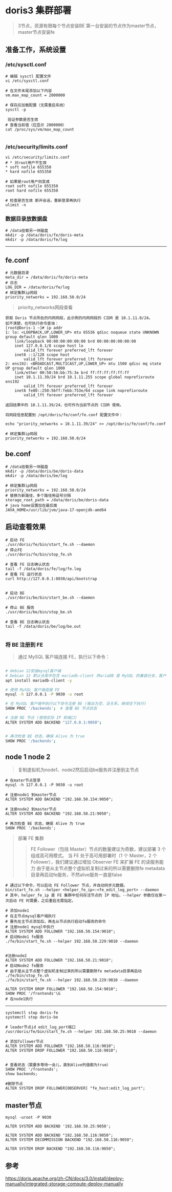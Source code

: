 # doris3 集群部署
> 3节点，资源有限每个节点安装BE 第一台安装的节点作为master节点，master节点安装fe


## 准备工作，系统设置
### /etc/sysctl.conf
```
# 编辑 sysctl 配置文件
vi /etc/sysctl.conf

# 在文件末尾添加以下内容
vm.max_map_count = 2000000

# 保存后加载配置（无需重启系统）
sysctl -p

 验证参数是否生效
# 查看当前值（应显示 2000000）
cat /proc/sys/vm/max_map_count


```
### /etc/security/limits.conf
```
vi /etc/security/limits.conf
# * 对root用户不生效
* soft nofile 655350
* hard nofile 655350

# 如果是root用户则变成
root soft nofile 655350
root hard nofile 655350

# 检查是否生效 断开会话，重新登录再执行
ulimit -n
```


### 数据目录放数据盘
```
# /data挂载另一块磁盘
mkdir -p /data/doris/fe/doris-meta
mkdir -p /data/doris/fe/log

```
---

## fe.conf
```
# 元数据目录
meta_dir = /data/doris/fe/doris-meta
# 日志
LOG_DIR = /data/doris/fe/log
# 绑定集群ip网段
priority_networks = 192.168.50.0/24
```
> priority_networks网段查看
```
获取 Doris 节点所处的内网网段，此示例的内网网段的 CIDR 是 10.1.11.0/24。
如不清楚，也可执行命令查询：
[root@Doris-1 ~]# ip addr
1: lo: <LOOPBACK,UP,LOWER_UP> mtu 65536 qdisc noqueue state UNKNOWN group default qlen 1000
    link/loopback 00:00:00:00:00:00 brd 00:00:00:00:00:00
    inet 127.0.0.1/8 scope host lo
        valid_lft forever preferred_lft forever
    inet6 ::1/128 scope host
        valid_lft forever preferred_lft forever
2: ens192: <BROADCAST,MULTICAST,UP,LOWER_UP> mtu 1500 qdisc mq state UP group default qlen 1000
    link/ether 00:50:56:bb:75:3e brd ff:ff:ff:ff:ff:ff
    inet 10.1.11.39/24 brd 10.1.11.255 scope global noprefixroute ens192
        valid_lft forever preferred_lft forever
    inet6 fe80::250:56ff:febb:753e/64 scope link noprefixroute
        valid_lft forever preferred_lft forever

返回结果中的 10.1.11.39/24，也可作为当前节点的 CIDR 使用。

将网段信息配置到 /opt/doris/fe/conf/fe.conf 配置文件中：

echo "priority_networks = 10.1.11.39/24" >> /opt/doris/fe/conf/fe.conf

# 绑定集群ip网段
priority_networks = 192.168.50.0/24
```



## be.conf
```
# /data挂载另一块磁盘
mkdir -p /data/doris/be/doris-data
mkdir -p /data/doris/be/log
```
```
# 绑定集群ip网段
priority_networks = 192.168.50.0/24
# 替换为新路径，多个路径用逗号分隔
storage_root_path = /data/doris/be/doris-data
# java home设置加在最后面
JAVA_HOME=/usr/lib/jvm/java-17-openjdk-amd64
```

## 启动查看效果
```
# 启动 FE
./usr/doris/fe/bin/start_fe.sh --daemon
# 停止FE
./usr/doris/fe/bin/stop_fe.sh

# 查看 FE 日志确认状态
tail -f /data/doris/fe/log/fe.log
# 查看 FE 运行状态
curl http://127.0.0.1:8030/api/bootstrap


# 启动 BE
./usr/doris/be/bin/start_be.sh --daemon

# 停止 BE 服务
./usr/doris/be/bin/stop_be.sh

# 查看 BE 日志确认状态
tail -f /data/doris/be/log/be.out


```

### 将 BE 注册到 FE
> 通过 MySQL 客户端连接 FE，执行以下命令：
```bash

# debian 12安装mysql客户端
# Debian 12 默认仓库中包含 mariadb-client（MariaDB 是 MySQL 的兼容分支，客户端命令完全兼容 MySQL）。
apt install mariadb-client -y

# 使用 MySQL 客户端连接 FE
mysql -h 127.0.0.1 -P 9030 -u root

# 在 MySQL 客户端中执行以下命令注册 BE (输出为空，没关系，继续往下执行)
SHOW PROC '/backends';  # 查看 BE 节点状态

# 注册 BE 节点 (使用实际 IP 和端口)
ALTER SYSTEM ADD BACKEND "127.0.0.1:9050";


# 再次检查 BE 状态，确保 Alive 为 true
SHOW PROC '/backends';
```


## node 1 node 2 
> 复制虚拟机为node1、node2然后启动be服务并注册到主节点
```
# 在mater节点登录
mysql -h 127.0.0.1 -P 9030 -u root

# 注册node1 到master节点
ALTER SYSTEM ADD BACKEND "192.168.50.154:9050";

# 注册node2 到master节点
ALTER SYSTEM ADD BACKEND "192.168.50.21:9050";

# 再次检查 BE 状态，确保 Alive 为 true
SHOW PROC '/backends';
```
> 部署 FE 集群
>> FE Follower（包括 Master）节点的数量建议为奇数，建议部署 3 个组成高可用模式。
>> 当 FE 处于高可用部署时（1 个 Master，2 个 Follower），我们建议通过增加 Observer FE 来扩展 FE 的读服务能力
> 由于是从主节点整个虚拟机复制过来的所以需要删除fe metadata目录再启动fe服务，不然alive服务一直是false
```
# 通过以下命令，可以启动 FE Follower 节点，并自动同步元数据。
bin/start_fe.sh --helper <helper_fe_ip>:<fe_edit_log_port> --daemon
# 其中，helper_fe_ip 是 FE 集群中任何存活节点的 IP 地址。--helper 参数仅在第一次启动 FE 时需要，之后重启无需指定。

# 添加node1
# 在主节点mysql客户端执行
# 要先在主节点添加后，再去从节点执行启动fe服务的命令
# 注册node1 mysql中执行
ALTER SYSTEM ADD FOLLOWER "192.168.50.154:9010";
# 启动Node1 fe服务
./fe/bin/start_fe.sh --helper 192.168.50.229:9010 --daemon


#注册node2
ALTER SYSTEM ADD FOLLOWER "192.168.50.21:9010";
# 启动Node2 fe服务
# 由于是从主节点整个虚拟机复制过来的所以需要删除fe metadata目录再启动
./fe/bin/stop_fe.sh 
./fe/bin/start_fe.sh --helper 192.168.50.229:9010 --daemon

ALTER SYSTEM DROP FOLLOWER "192.168.50.154:9010";
SHOW PROC '/frontends'\G
# 在node1执行

```
---
```
systemctl stop doris-fe
systemctl stop doris-be

# leader节点id edit_log_port端口
/usr/doris/fe/bin/start_fe.sh --helper 192.168.50.25:9010 --daemon

# 添加follower节点
ALTER SYSTEM ADD FOLLOWER "192.168.50.116:9010";
ALTER SYSTEM DROP FOLLOWER "192.168.50.116:9010";


# 查看状态（需要多等待一会儿，直到Alive列值都为true）
SHOW PROC '/frontends';
show backends;

#删除节点
ALTER SYSTEM DROP FOLLOWER[OBSERVER] "fe_host:edit_log_port";
```

## master节点
```
mysql -uroot -P 9030

ALTER SYSTEM ADD BACKEND '192.168.50.25:9050';

ALTER SYSTEM ADD BACKEND "192.168.50.116:9050";
ALTER SYSTEM DECOMMISSION BACKEND "192.168.50.116:9050";

ALTER SYSTEM DROP BACKEND "192.168.50.116:9050";

```



## 参考
https://doris.apache.org/zh-CN/docs/3.0/install/deploy-manually/integrated-storage-compute-deploy-manually